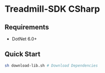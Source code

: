 # Treadmill-SDK CSharp

## Requirements

- DotNet 6.0+

## Quick Start

```bash
sh download-lib.sh # Download Dependencies
```
